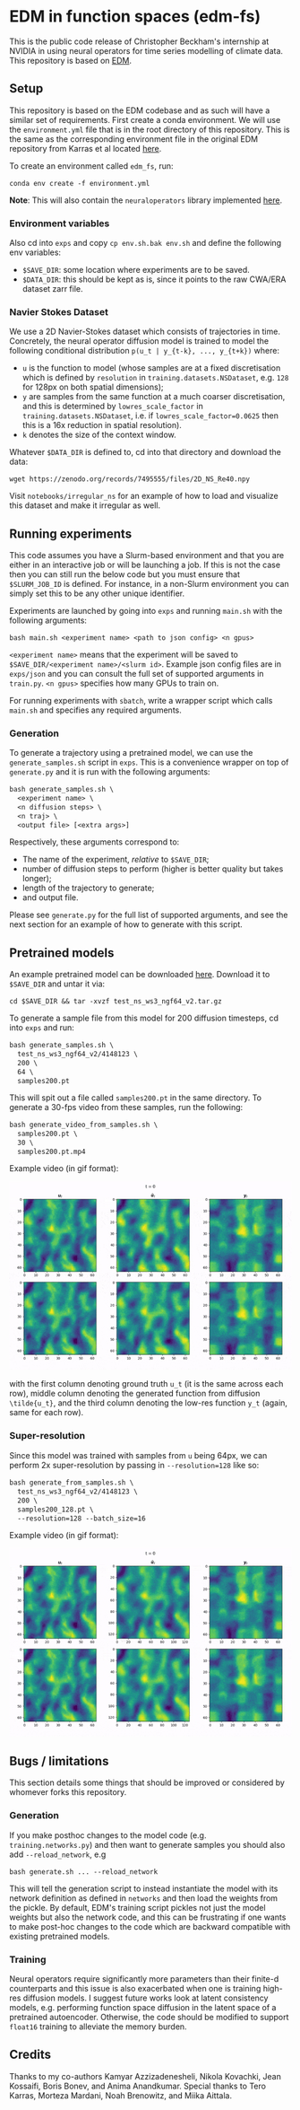 # EDM in function spaces (edm-fs)

This is the public code release of Christopher Beckham's internship at NVIDIA in using neural operators for time series modelling of climate data. This repository is based on [EDM](https://github.com/NVlabs/edm/).

## Setup

This repository is based on the EDM codebase and as such will have a similar set of requirements. First create a conda environment. We will use the `environment.yml` file that is in the root directory of this repository. This is the same as the corresponding environment file in the original EDM repository from Karras et al located [here](https://github.com/NVlabs/edm).

To create an environment called `edm_fs`, run:

```
conda env create -f environment.yml
```

**Note**: This will also contain the  `neuraloperators` library implemented [here](https://github.com/neuraloperator/neuraloperator).

### Environment variables

Also cd into `exps` and copy `cp env.sh.bak env.sh` and define the following env variables:

- `$SAVE_DIR`: some location where experiments are to be saved.
- `$DATA_DIR`: this should be kept as is, since it points to the raw CWA/ERA dataset zarr file.

### Navier Stokes Dataset

We use a 2D Navier-Stokes dataset which consists of trajectories in time. Concretely, the neural operator diffusion model is trained to model the following conditional distribution `p(u_t | y_{t-k}, ..., y_{t+k})` where:

- `u` is the function to model (whose samples are at a fixed discretisation which is defined by `resolution` in `training.datasets.NSDataset`, e.g. `128` for 128px on both spatial dimensions);
- `y` are samples from the same function at a much coarser discretisation, and this is determined by `lowres_scale_factor` in `training.datasets.NSDataset`, i.e. if `lowres_scale_factor=0.0625` then this is a 16x reduction in spatial resolution).
- `k` denotes the size of the context window.

Whatever `$DATA_DIR` is defined to, cd into that directory and download the data:

```
wget https://zenodo.org/records/7495555/files/2D_NS_Re40.npy
```

Visit `notebooks/irregular_ns` for an example of how to load and visualize this dataset and make it irregular as well.

## Running experiments

This code assumes you have a Slurm-based environment and that you are either in an interactive job or will be launching a job. If this is not the case then you can still run the below code but you must ensure that `$SLURM_JOB_ID` is defined. For instance, in a non-Slurm environment you can simply set this to be any other unique identifier.

Experiments are launched by going into `exps` and running `main.sh` with the following arguments:

```
bash main.sh <experiment name> <path to json config> <n gpus>
```

`<experiment name>` means that the experiment will be saved to `$SAVE_DIR/<experiment name>/<slurm id>`. Example json config files are in `exps/json` and you can consult the full set of supported arguments in `train.py`. `<n gpus>` specifies how many GPUs to train on.

For running experiments with `sbatch`, write a wrapper script which calls `main.sh` and specifies any required arguments.

### Generation

To generate a trajectory using a pretrained model, we can use the `generate_samples.sh` script in `exps`. This is a convenience wrapper on top of `generate.py` and it is run with the following arguments:

```
bash generate_samples.sh \
  <experiment name> \
  <n diffusion steps> \
  <n traj> \
  <output file> [<extra args>]
```

Respectively, these arguments correspond to:

- The name of the experiment, _relative_ to `$SAVE_DIR`;
- number of diffusion steps to perform (higher is better quality but takes longer);
- length of the trajectory to generate;
- and output file.

Please see `generate.py` for the full list of supported arguments, and see the next section for an example of how to generate with this script.

## Pretrained models

An example pretrained model can be downloaded [here](https://drive.google.com/file/d/1lpH6WVPqjZU1qNCH_2aWejU834mo6Urj/view?usp=drive_link). Download it to `$SAVE_DIR` and untar it via:

```
cd $SAVE_DIR && tar -xvzf test_ns_ws3_ngf64_v2.tar.gz
```

To generate a sample file from this model for 200 diffusion timesteps, cd into `exps` and run:

```
bash generate_samples.sh \
  test_ns_ws3_ngf64_v2/4148123 \
  200 \
  64 \
  samples200.pt
```

This will spit out a file called `samples200.pt` in the same directory. To generate a 30-fps video from these samples, run the following:

```
bash generate_video_from_samples.sh \
  samples200.pt \
  30 \
  samples200.pt.mp4
```

Example video (in gif format):

![generated viz](media/generated.gif)

with the first column denoting ground truth `u_t` (it is the same across each row), middle column denoting the generated function from diffusion `\tilde{u_t}`, and the third column denoting the low-res function `y_t` (again, same for each row).

### Super-resolution

Since this model was trained with samples from `u` being 64px, we can perform 2x super-resolution by passing in `--resolution=128` like so:

```
bash generate_from_samples.sh \
  test_ns_ws3_ngf64_v2/4148123 \
  200 \
  samples200_128.pt \
  --resolution=128 --batch_size=16
```

Example video (in gif format):

![generated viz](media/generated128.gif)

## Bugs / limitations

This section details some things that should be improved or considered by whomever forks this repository.

### Generation

If you make posthoc changes to the model code (e.g. `training.networks.py`) and then want to generate samples you should also add `--reload_network`, e.g

```
bash generate.sh ... --reload_network
```

This will tell the generation script to instead instantiate the model with its network definition as defined in `networks` and then load the weights from the pickle. By default, EDM's training script pickles not just the model weights but also the network code, and this can be frustrating if one wants to make post-hoc changes to the code which are backward compatible with existing pretrained models.

### Training

Neural operators require significantly more parameters than their finite-d counterparts and this issue is also exacerbated when one is training high-res diffusion models. I suggest future works look at latent consistency models, e.g. performing function space diffusion in the latent space of a pretrained autoencoder. Otherwise, the code should be modified to support `float16` training to alleviate the memory burden.

## Credits

Thanks to my co-authors Kamyar Azzizadenesheli, Nikola Kovachki, Jean Kossaifi, Boris Bonev, and Anima Anandkumar. Special thanks to Tero Karras, Morteza Mardani, Noah Brenowitz, and Miika Aittala.
